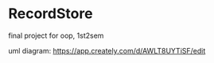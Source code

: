 # RecordStore
final project for oop, 1st2sem

uml diagram: 
https://app.creately.com/d/AWLT8UYTiSF/edit
